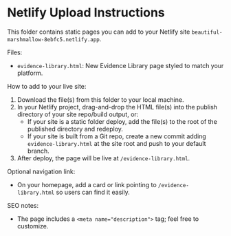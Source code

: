# Netlify Upload Instructions

This folder contains static pages you can add to your Netlify site `beautiful-marshmallow-8ebfc5.netlify.app`.

Files:
- `evidence-library.html`: New Evidence Library page styled to match your platform.

How to add to your live site:
1. Download the file(s) from this folder to your local machine.
2. In your Netlify project, drag-and-drop the HTML file(s) into the publish directory of your site repo/build output, or:
   - If your site is a static folder deploy, add the file(s) to the root of the published directory and redeploy.
   - If your site is built from a Git repo, create a new commit adding `evidence-library.html` at the site root and push to your default branch.
3. After deploy, the page will be live at `/evidence-library.html`.

Optional navigation link:
- On your homepage, add a card or link pointing to `/evidence-library.html` so users can find it easily.

SEO notes:
- The page includes a `<meta name="description">` tag; feel free to customize.

